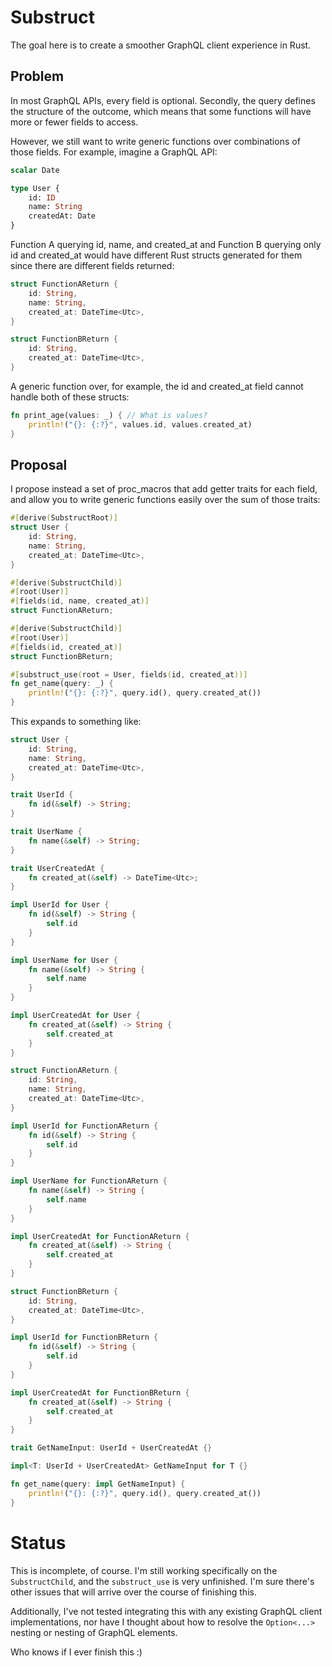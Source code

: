 # Substruct

The goal here is to create a smoother GraphQL client experience in Rust.

## Problem

In most GraphQL APIs, every field is optional. Secondly, the query defines the
structure of the outcome, which means that some functions will have more or
fewer fields to access.

However, we still want to write generic functions over combinations of those
fields. For example, imagine a GraphQL API:

```graphql
scalar Date

type User {
    id: ID
    name: String
    createdAt: Date
}
```

Function A querying id, name, and created_at and Function B querying only
id and created_at would have different Rust structs generated for them since
there are different fields returned:

```rust
struct FunctionAReturn {
    id: String,
    name: String,
    created_at: DateTime<Utc>,
}

struct FunctionBReturn {
    id: String,
    created_at: DateTime<Utc>,
}
```

A generic function over, for example, the id and created_at field cannot
handle both of these structs:

```rust
fn print_age(values: _) { // What is values?
    println!("{}: {:?}", values.id, values.created_at)
}
```

## Proposal

I propose instead a set of proc_macros that add getter traits for each field,
and allow you to write generic functions easily over the sum of those traits:

```rust
#[derive(SubstructRoot)]
struct User {
    id: String,
    name: String,
    created_at: DateTime<Utc>,
}

#[derive(SubstructChild)]
#[root(User)]
#[fields(id, name, created_at)]
struct FunctionAReturn;

#[derive(SubstructChild)]
#[root(User)]
#[fields(id, created_at)]
struct FunctionBReturn;

#[substruct_use(root = User, fields(id, created_at))]
fn get_name(query: _) {
    println!("{}: {:?}", query.id(), query.created_at())
}
```

This expands to something like:

```rust
struct User {
    id: String,
    name: String,
    created_at: DateTime<Utc>,
}

trait UserId {
    fn id(&self) -> String;
}

trait UserName {
    fn name(&self) -> String;
}

trait UserCreatedAt {
    fn created_at(&self) -> DateTime<Utc>;
}

impl UserId for User {
    fn id(&self) -> String {
        self.id
    }
}

impl UserName for User {
    fn name(&self) -> String {
        self.name
    }
}

impl UserCreatedAt for User {
    fn created_at(&self) -> String {
        self.created_at
    }
}

struct FunctionAReturn {
    id: String,
    name: String,
    created_at: DateTime<Utc>,
}

impl UserId for FunctionAReturn {
    fn id(&self) -> String {
        self.id
    }
}

impl UserName for FunctionAReturn {
    fn name(&self) -> String {
        self.name
    }
}

impl UserCreatedAt for FunctionAReturn {
    fn created_at(&self) -> String {
        self.created_at
    }
}

struct FunctionBReturn {
    id: String,
    created_at: DateTime<Utc>,
}

impl UserId for FunctionBReturn {
    fn id(&self) -> String {
        self.id
    }
}

impl UserCreatedAt for FunctionBReturn {
    fn created_at(&self) -> String {
        self.created_at
    }
}

trait GetNameInput: UserId + UserCreatedAt {}

impl<T: UserId + UserCreatedAt> GetNameInput for T {}

fn get_name(query: impl GetNameInput) {
    println!("{}: {:?}", query.id(), query.created_at())
}
```

# Status

This is incomplete, of course. I'm still working specifically on the
`SubstructChild`, and the `substruct_use` is very unfinished. I'm sure there's
other issues that will arrive over the course of finishing this.

Additionally, I've not tested integrating this with any existing GraphQL client
implementations, nor have I thought about how to resolve the `Option<...>`
nesting or nesting of GraphQL elements.

Who knows if I ever finish this :)
